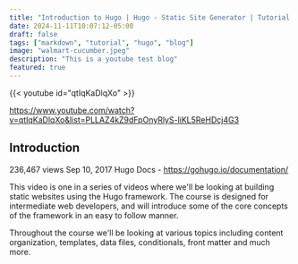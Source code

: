 ```yaml
---
title: "Introduction to Hugo | Hugo - Static Site Generator | Tutorial 1"
date: 2024-11-11T10:07:12-05:00
draft: false
tags: ["markdown", "tutorial", "hugo", "blog"]
image: "walmart-cucumber.jpeg"
description: "This is a youtube test blog"
featured: true
---
```


{{< youtube id="qtIqKaDlqXo" >}}

https://www.youtube.com/watch?v=qtIqKaDlqXo&list=PLLAZ4kZ9dFpOnyRlyS-liKL5ReHDcj4G3

## Introduction


236,467 views  Sep 10, 2017
Hugo Docs - https://gohugo.io/documentation/

This video is one in a series of videos where we'll be looking at building static websites using the Hugo framework. The course is designed for intermediate web developers, and will introduce some of the core concepts of the framework in an easy to follow manner.

Throughout the course we'll be looking at various topics including content organization, templates, data files, conditionals, front matter and much more.
